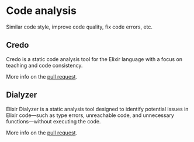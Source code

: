 # Code analysis

Similar code style, improve code quality, fix code errors, etc.

## Credo

Credo is a static code analysis tool for the Elixir language with a focus on teaching and code consistency.

More info on the [pull request](https://github.com/mrroot5/bank/pull/14).

## Dialyzer

Elixir Dialyzer is a static analysis tool designed to identify potential issues in Elixir code—such as type errors, unreachable code, and unnecessary functions—without executing the code.

More info on the [pull request](https://github.com/mrroot5/bank/pull/15).
